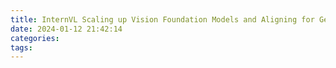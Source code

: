 ```yaml
---
title: InternVL Scaling up Vision Foundation Models and Aligning for Generic Visual-Linguistic Tasks
date: 2024-01-12 21:42:14
categories:
tags:
---
```

